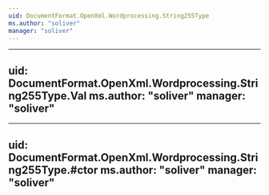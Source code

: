 ```yaml
---
uid: DocumentFormat.OpenXml.Wordprocessing.String255Type
ms.author: "soliver"
manager: "soliver"
---
```


---
uid: DocumentFormat.OpenXml.Wordprocessing.String255Type.Val
ms.author: "soliver"
manager: "soliver"
---

---
uid: DocumentFormat.OpenXml.Wordprocessing.String255Type.#ctor
ms.author: "soliver"
manager: "soliver"
---
